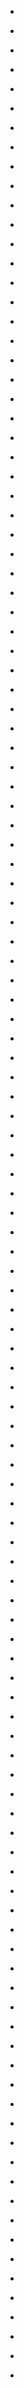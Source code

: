 
- [](/2017/05/59257669c53093239929edeb/)

- [](/2017/05/590954ec1acf1137f5076f4d/)

- [](/2017/05/59066b0a59fe5c6a4be5bbde/)

- [](/2017/04/5905a264f62f2b39e301da11/)

- [](/2017/04/5905641695a72238ed33b27a/)

- [](/2017/04/5903de1eea1e444dee205814/)

- [](/2017/04/58ff0e3c32b61d5de088884e/)

- [](/2017/04/58feb280c8b2fb5f12bdb2fa/)

- [](/2017/04/58fd767f535d6f633ea5b09e/)

- [](/2017/04/58fd12601fa7631e79184f8f/)

- [](/2017/04/58fc2b0560255e50ba0a3cf9/)

- [](/2017/04/58fbfd1623a2e65ef8d8871c/)

- [](/2017/04/58f96d49a5a31558d158cb63/)

- [](/2017/04/58f8fe28002f4c5fa05a50b3/)

- [](/2017/03/58cd0d26ed0a325e96580c37/)

- [](/2017/02/58aeea8b9526bc47f5cb1205/)

- [](/2017/01/58787c676105286c76a7100e/)

- [](/2016/12/58522f4252a0511020546dfc/)

- [](/2016/12/584a9dbd26a4071f2a261297/)

- [](/2016/12/58416a5076b8b2595e647376/)

- [](/2016/11/583ebd0b88cfcc7d0858b633/)

- [](/2016/10/580c43a338fababded0395a8/)

- [](/2016/10/5802003f498ecf3452511f10/)

- [](/2016/09/57dbcc10498ed0b48643b199/)

- [](/2016/09/57dbb299498e0450ad7330a0/)

- [](/2016/09/57cbf609498efae1eb79467b/)

- [](/2016/08/57c42e32498ea7e36543fb79/)

- [](/2016/07/5792fc7b498ea868fb259f73/)

- [](/2016/06/57665ef0498e8c2f0fdc96b2/)

- [](/2016/06/57517c3c498ee2380651a0a8/)

- [](/2016/05/572ca690498e669e4632be20/)

- [](/2016/04/57234420498e51e00e29fff7/)

- [](/2016/04/5723440c498ea86bdade8679/)

- [](/2016/04/5722ff79498ec2149628b97e/)

- [](/2016/04/57203aa1498e9e8fceed2841/)

- [](/2016/04/571b55ac498e613d0a9faa2b/)

- [](/2016/03/56f3d9c6498e08ae4119202b/)

- [](/2016/03/56f3bcddcd1026da13945566/)

- [](/2016/03/56ebebaa498ec5f98c9dea96/)

- [](/2016/03/56dfa4ad498ee17a15b83bc4/)

- [](/2016/02/56cc57fb498e1ecc7917a8d6/)

- [](/2016/02/56c9382c498ef4d0f18f9b9b/)

- [](/2016/02/56c15f27498eb5f4ef5b92a8/)

- [](/2016/02/56bb45db498ebd5f9be01de1/)

- [](/2016/02/56b81838498e60e9a462cfc3/)

- [](/2016/01/56a4b98e498e252fda193b25/)

- [](/2015/12/56729286498e724ecc333cc5/)

- [](/2015/12/5667a887498e679e2f1dbb1e/)

- [](/2015/12/565d9354498e8ff1e5a722b0/)

- [](/2015/11/565c3a9a38fabd9ef6dafd2c/)

- [](/2015/11/565c0a7b498ef984b333eeae/)

- [](/2015/11/565ba635498e1805c73b7f19/)

- [](/2015/11/5652d6f9498e5c12e7e226ca/)

- [](/2015/11/564fcd83498efdcbdd2466ba/)

- [](/2015/11/564e715a498ea6834631edad/)

- [](/2015/11/564df722498e84b093c322e7/)

- [](/2015/11/563c41c4cd10b799f31b6973/)

- [](/2015/10/56226630498ed6f89abc1a03/)

- [](/2015/10/562223a1498ebbba1afec3f0/)

- [](/2015/10/56213f28498e18d0dcb34348/)

- [](/2015/10/5620fa22498ed2d7b0acd1bf/)

- [](/2015/10/561fe7fd498e3e9221f88bfd/)

- [](/2015/08/55d0dce4498e74d45ae45754/)

- [](/2015/07/55ab7e4b498e38a786d34f07/)

- [](/2015/07/55a91056498efa9fcdb3ce3c/)

- [](/2015/07/55a8a34b498e9a3adc805f02/)

- [](/2015/07/55a4fdff498e8b173df7aed5/)

- [](/2015/06/55906dd4498e1e7db05e195e/)

- [](/2015/06/55900911498e61c790bdae1d/)

- [](/2015/06/558cf043498e775f1e5331dc/)

- [](/2015/04/553cd32b498e8f4ea003f13a/)

- [](/2015/04/55363864498eac86a6a96c2f/)

- [](/2015/04/551bffcb498e0ddfd3d28f0e/)

- [](/2015/03/550d5110498eea3210a699bc/)

- [](/2015/03/550c5c3b498ee033e5a28c1a/)

- [](/2015/03/550a80f0498e8b120942ebb8/)

- [](/2015/03/55042287498ed5a3c650aef1/)

- [](/2015/03/5501b91c498eeed79c5bbca8/)

- [](/2015/03/54f9310b498ee9fcb676d9b8/)

- [](/2015/02/54cf69c6498ed843546c3f2c/)

- [](/2014/12/550183498016116737/)

- [](/2014/12/549bf363498e9580b2894a37/)

- [](/2014/12/549177bf498ed2e59535de8f/)

- [](/2014/12/5489840f498e03d4c711cb04/)

- [](/2014/11/54785be5498eb61936f90384/)

- [](/2014/10/543763c3498eba8df999f4ba/)

- [](/2014/10/542be8e5498eefb23c8f9afe/)

- [](/2014/09/5422cc10498e3f5419d92366/)

- [](/2014/09/541281c5498ee29c6f678a08/)

- [](/2014/08/53ff0fca498eef47a7742b49/)

- [](/2014/08/53f56e8f498e226be3e632ab/)

- [](/2014/08/53f56b77498e9ac468b639d9/)

- [](/2014/08/53f41ff7498e2a897918c086/)

- [](/2014/08/53f1f198498e15d6dff8f188/)

- [](/2014/08/53ef3755498e5691409bd62a/)

- [](/2014/08/53e6f9d9498e0e23fa3a646d/)

- [](/2012/05/4fadf3c3e4b0fc5eaac2d747/)

- [](/2012/04/4f824f64e4b020c7bfb9e027/)

- [](/2012/03/4f6b1394e4b01b218eee0a20/)

- [](/2011/12/4edcb2bc8231efe39217541b/)

- [](/2011/11/4ed38921d3e3521ce94be19b/)

- [](/2011/11/4eca421877c8be4925d60386/)

- [](/2011/07/4e259981d164b6b74afc493b/)

- [](/2011/06/4dfed3b1c65b10468961139b/)

- [](/2011/06/4df74f911838c789e8b8eed0/)

- [](/2011/06/4de84e04fa76fd11689e484f/)

- [](/2011/06/4de763231f6ed9a35eee5b41/)

- [](/2011/05/4dde4e68c65bb2aa738c8f0c/)

- [](/2011/05/4dd346ef8877fd87e04c1ac4/)

- [](/2011/05/4dd26913fa767fb707917cc0/)

- [](/2011/05/4dc92dabb0fbf26798c49f12/)

- [](/2011/05/4dbfefcc1e72dd48b1fc7d23/)

- [](/2011/04/4db6da75a86e8d2707b399e3/)

- [](/2011/04/4da469e7d686b60c2046df28/)

- [](/2011/03/4d8de0dc1d06b1f716783a3b/)

- [](/2011/03/4d6e652330d5b1f79a94c642/)

- [](/2011/03/4d6e58bd619a236af6b7718f/)

- [](/2010/11/4cf214e82eb259414621baa1/)

- [](/2010/07/4c2ef1f909a99c74e0b20a2a/)

- [](/2010/04/4bd80089a4de2f5e5c4463bd/)

- [](/2010/04/4bd2d537a4de2f5e9aa045bd/)

- [](/2010/04/4bd1280ba4de2f5e7fe73bbd/)

- [](/2010/02/4b7bb420a4de2f5e70fff2bb/)
